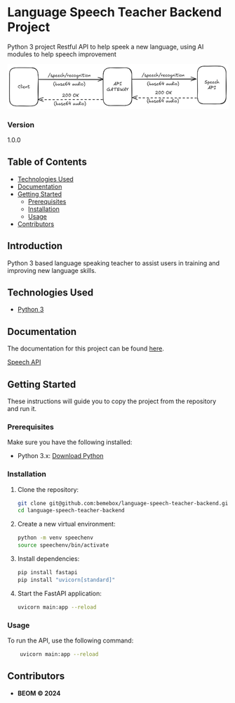 # Language Speech Teacher Backend Project
Python 3 project Restful API to help speek a new language, using AI modules to help speech improvement

![Solution Diagram](./documentation/images/language-speech-teacher-backend-diagram.png)

### Version
1.0.0

## Table of Contents

- [Technologies Used](#technologies-used)
- [Documentation](#documentation)
- [Getting Started](#getting-started)
  - [Prerequisites](#prerequisites)
  - [Installation](#installation)
  - [Usage](#usage)
- [Contributors](#contributors)

## Introduction

Python 3 based language speaking teacher to assist users in training and improving new language skills. 

## Technologies Used

- [Python 3](https://docs.python.org/3/)


## Documentation

The documentation for this project can be found [here](https://github.com/bemebox/language-speech-teacher-backend/documentation).

[Speech API](http://localhost:8000/docs)

## Getting Started

These instructions will guide you to copy the project from the repository and run it.

### Prerequisites

Make sure you have the following installed:

- Python 3.x: [Download Python](https://www.python.org/downloads/)

### Installation

1. Clone the repository:
    ```bash
    git clone git@github.com:bemebox/language-speech-teacher-backend.git
    cd language-speech-teacher-backend
    ```
2. Create a new virtual environment:
    ```bash
    python -m venv speechenv
    source speechenv/bin/activate
    ```
3. Install dependencies:
    ```bash
    pip install fastapi
    pip install "uvicorn[standard]"
    ```
4. Start the FastAPI application:
    ```bash
    uvicorn main:app --reload
    ```

### Usage

To run the API, use the following command:
```bash
    uvicorn main:app --reload
```

## Contributors

* **BEOM &copy; 2024**